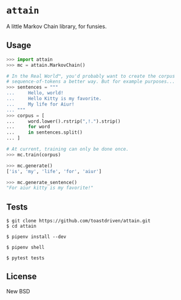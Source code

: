 # `attain`

A little Markov Chain library, for funsies.


## Usage

```python
>>> import attain
>>> mc = attain.MarkovChain()

# In the Real World™, you'd probably want to create the corpus
# sequence-of-tokens a better way. But for example purposes...
>>> sentences = """
...     Hello, world!
...     Hello Kitty is my favorite.
...     My life for Aiur!
... """
>>> corpus = [
...     word.lower().rstrip(",!.").strip()
...     for word
...     in sentences.split()
... ]

# At current, training can only be done once.
>>> mc.train(corpus)

>>> mc.generate()
['is', 'my', 'life', 'for', 'aiur']

>>> mc.generate_sentence()
"For aiur kitty is my favorite!"
```


## Tests

```shell
$ git clone https://github.com/toastdriven/attain.git
$ cd attain

$ pipenv install --dev

$ pipenv shell

$ pytest tests
```


## License

New BSD
